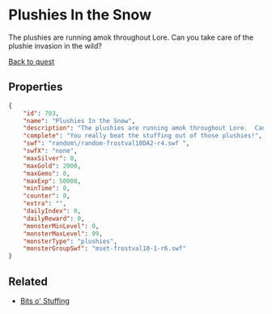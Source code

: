 # Plushies In the Snow

The plushies are running amok throughout Lore.  Can you take care of the plushie invasion in the wild?

[Back to quest](../quests.md)

## Properties

```json
{
    "id": 703,
    "name": "Plushies In the Snow",
    "description": "The plushies are running amok throughout Lore.  Can you take care of the plushie invasion in the wild?",
    "complete": "You really beat the stuffing out of those plushies!",
    "swf": "random\/random-frostval10DA2-r4.swf ",
    "swfX": "none",
    "maxSilver": 0,
    "maxGold": 2000,
    "maxGems": 0,
    "maxExp": 50000,
    "minTime": 0,
    "counter": 0,
    "extra": "",
    "dailyIndex": 0,
    "dailyReward": 0,
    "monsterMinLevel": 0,
    "monsterMaxLevel": 99,
    "monsterType": "plushies",
    "monsterGroupSwf": "mset-frostval10-1-r6.swf"
}
```

## Related

- [Bits o' Stuffing](../items/4762-bits-o-stuffing.md)

